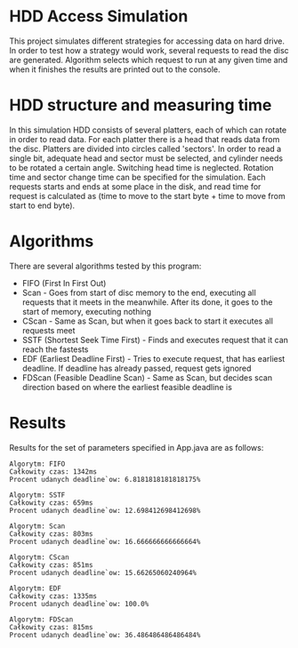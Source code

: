 # HDD Access Simulation
This project simulates different strategies for accessing data on hard drive. In order to test how a strategy would work, several requests to read the disc are generated. Algorithm selects which request to run at any given time and when it finishes the results are printed out to the console.

# HDD structure and measuring time
In this simulation HDD consists of several platters, each of which can rotate in order to read data. For each platter there is a head that reads data from the disc. Platters are divided into circles called 'sectors'. In order to read a single bit, adequate head and sector must be selected, and cylinder needs to be rotated a certain angle. Switching head time is neglected. Rotation time and sector change time can be specified for the simulation. Each requests starts and ends at some place in the disk, and read time for request is calculated as (time to move to the start byte + time to move from start to end byte). 

# Algorithms
There are several algorithms tested by this program:
  * FIFO (First In First Out)
  * Scan - Goes from start of disc memory to the end, executing all requests that it meets in the meanwhile. After its done, it goes to the start of memory, executing nothing
  * CScan - Same as Scan, but when it goes back to start it executes all requests meet
  * SSTF (Shortest Seek Time First) - Finds and executes request that it can reach the fastests
  * EDF (Earliest Deadline First) - Tries to execute request, that has earliest deadline. If deadline has already passed, request gets ignored
  * FDScan (Feasible Deadline Scan) - Same as Scan, but decides scan direction based on where the earliest feasible deadline is

# Results
Results for the set of parameters specified in App.java are as follows:
```
Algorytm: FIFO
Całkowity czas: 1342ms 
Procent udanych deadline`ow: 6.8181818181818175% 

Algorytm: SSTF
Całkowity czas: 659ms 
Procent udanych deadline`ow: 12.698412698412698% 

Algorytm: Scan
Całkowity czas: 803ms 
Procent udanych deadline`ow: 16.666666666666664% 

Algorytm: CScan
Całkowity czas: 851ms 
Procent udanych deadline`ow: 15.66265060240964% 

Algorytm: EDF
Całkowity czas: 1335ms 
Procent udanych deadline`ow: 100.0% 

Algorytm: FDScan
Całkowity czas: 815ms 
Procent udanych deadline`ow: 36.486486486486484%
```

